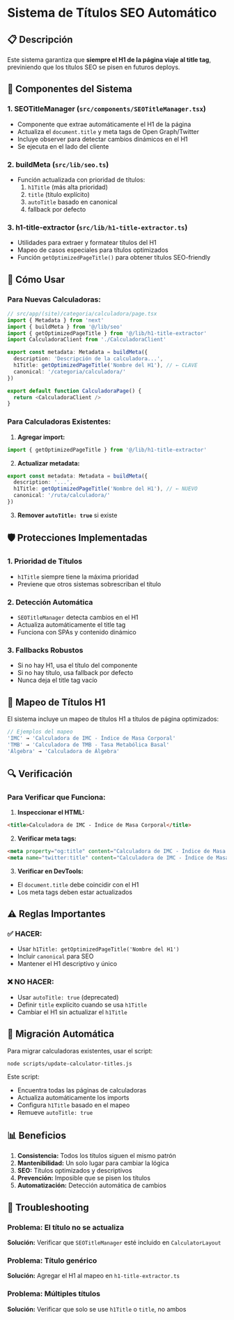 # Sistema de Títulos SEO Automático

## 📋 Descripción

Este sistema garantiza que **siempre el H1 de la página viaje al title tag**, previniendo que los títulos SEO se pisen en futuros deploys.

## 🔧 Componentes del Sistema

### 1. **SEOTitleManager** (`src/components/SEOTitleManager.tsx`)
- Componente que extrae automáticamente el H1 de la página
- Actualiza el `document.title` y meta tags de Open Graph/Twitter
- Incluye observer para detectar cambios dinámicos en el H1
- Se ejecuta en el lado del cliente

### 2. **buildMeta** (`src/lib/seo.ts`)
- Función actualizada con prioridad de títulos:
  1. `h1Title` (más alta prioridad)
  2. `title` (título explícito)
  3. `autoTitle` basado en canonical
  4. fallback por defecto

### 3. **h1-title-extractor** (`src/lib/h1-title-extractor.ts`)
- Utilidades para extraer y formatear títulos del H1
- Mapeo de casos especiales para títulos optimizados
- Función `getOptimizedPageTitle()` para obtener títulos SEO-friendly

## 🚀 Cómo Usar

### Para Nuevas Calculadoras:

```typescript
// src/app/(site)/categoria/calculadora/page.tsx
import { Metadata } from 'next'
import { buildMeta } from '@/lib/seo'
import { getOptimizedPageTitle } from '@/lib/h1-title-extractor'
import CalculadoraClient from './CalculadoraClient'

export const metadata: Metadata = buildMeta({
  description: 'Descripción de la calculadora...',
  h1Title: getOptimizedPageTitle('Nombre del H1'), // ← CLAVE
  canonical: '/categoria/calculadora/'
})

export default function CalculadoraPage() {
  return <CalculadoraClient />
}
```

### Para Calculadoras Existentes:

1. **Agregar import:**
```typescript
import { getOptimizedPageTitle } from '@/lib/h1-title-extractor'
```

2. **Actualizar metadata:**
```typescript
export const metadata: Metadata = buildMeta({
  description: '...',
  h1Title: getOptimizedPageTitle('Nombre del H1'), // ← NUEVO
  canonical: '/ruta/calculadora/'
})
```

3. **Remover `autoTitle: true`** si existe

## 🛡️ Protecciones Implementadas

### 1. **Prioridad de Títulos**
- `h1Title` siempre tiene la máxima prioridad
- Previene que otros sistemas sobrescriban el título

### 2. **Detección Automática**
- `SEOTitleManager` detecta cambios en el H1
- Actualiza automáticamente el title tag
- Funciona con SPAs y contenido dinámico

### 3. **Fallbacks Robustos**
- Si no hay H1, usa el título del componente
- Si no hay título, usa fallback por defecto
- Nunca deja el title tag vacío

## 📝 Mapeo de Títulos H1

El sistema incluye un mapeo de títulos H1 a títulos de página optimizados:

```typescript
// Ejemplos del mapeo
'IMC' → 'Calculadora de IMC - Índice de Masa Corporal'
'TMB' → 'Calculadora de TMB - Tasa Metabólica Basal'
'Álgebra' → 'Calculadora de Álgebra'
```

## 🔍 Verificación

### Para Verificar que Funciona:

1. **Inspeccionar el HTML:**
```html
<title>Calculadora de IMC - Índice de Masa Corporal</title>
```

2. **Verificar meta tags:**
```html
<meta property="og:title" content="Calculadora de IMC - Índice de Masa Corporal">
<meta name="twitter:title" content="Calculadora de IMC - Índice de Masa Corporal">
```

3. **Verificar en DevTools:**
- El `document.title` debe coincidir con el H1
- Los meta tags deben estar actualizados

## ⚠️ Reglas Importantes

### ✅ HACER:
- Usar `h1Title: getOptimizedPageTitle('Nombre del H1')`
- Incluir `canonical` para SEO
- Mantener el H1 descriptivo y único

### ❌ NO HACER:
- Usar `autoTitle: true` (deprecated)
- Definir `title` explícito cuando se usa `h1Title`
- Cambiar el H1 sin actualizar el `h1Title`

## 🚀 Migración Automática

Para migrar calculadoras existentes, usar el script:

```bash
node scripts/update-calculator-titles.js
```

Este script:
- Encuentra todas las páginas de calculadoras
- Actualiza automáticamente los imports
- Configura `h1Title` basado en el mapeo
- Remueve `autoTitle: true`

## 📊 Beneficios

1. **Consistencia:** Todos los títulos siguen el mismo patrón
2. **Mantenibilidad:** Un solo lugar para cambiar la lógica
3. **SEO:** Títulos optimizados y descriptivos
4. **Prevención:** Imposible que se pisen los títulos
5. **Automatización:** Detección automática de cambios

## 🔧 Troubleshooting

### Problema: El título no se actualiza
**Solución:** Verificar que `SEOTitleManager` esté incluido en `CalculatorLayout`

### Problema: Título genérico
**Solución:** Agregar el H1 al mapeo en `h1-title-extractor.ts`

### Problema: Múltiples títulos
**Solución:** Verificar que solo se use `h1Title` o `title`, no ambos
